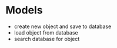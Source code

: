 # Models

- create new object and save to database
- load object from database
- search database for object
